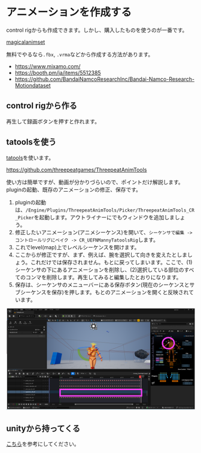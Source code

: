 # アニメーションを作成する

control rigからも作成できます。しかし、購入したものを使うのが一番です。

[magicalanimset](https://www.fab.com/ja/listings/a63386b8-7cad-42cd-8b81-a9de147e1f08)

無料でやるなら`.fbx`, `.vrma`などから作成する方法があります。

- https://www.mixamo.com/
- https://booth.pm/ja/items/5512385
- https://github.com/BandaiNamcoResearchInc/Bandai-Namco-Research-Motiondataset

## control rigから作る

再生して録画ボタンを押すと作れます。

## tatoolsを使う

[tatools](https://www.fab.com/ja/listings/a5d3b60d-b886-4564-bf6d-15d46a8d27fe)を使います。

https://github.com/threepeatgames/ThreepeatAnimTools

使い方は簡単ですが、動画が分かりづらいので、ポイントだけ解説します。pluginの起動、既存のアニメーションの修正、保存です。

1. pluginの起動は、`/Engine/Plugins/ThreepeatAnimTools/Picker/ThreepeatAnimTools_CR_Picker`を起動します。アウトライナーにでもウィンドウを追加しましょう。
2. 修正したいアニメーション(アニメシーケンス)を開いて、`シーケンサで編集 -> コントロールリグにベイク -> CR_UEFNMannyTatoolsRig`します。
3. これでlevel(map)上でレベルシーケンスを開けます。
4. ここからが修正ですが、まず、例えば、腕を選択して向きを変えたとしましょう。これだけでは保存されません。もとに戻ってしまいます。ここで、(1)シーケンサの下にあるアニメーションを削除し、(2)選択している部位のすべてのコンマを削除します。再生してみると編集したとおりになります。
5. 保存は、シーケンサのメニューバーにある保存ボタン(現在のシーケンスとサブシーケンスを保存)を押します。もとのアニメーションを開くと反映されています。

![](/img/0016.png)

## unityから持ってくる

[こちら](/unity/01_fbx.html)を参考にしてください。

